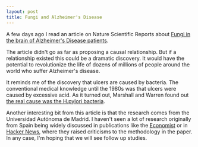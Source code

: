 ```yaml
---
layout: post
title: Fungi and Alzheimer's Disease
---
```



A few days ago I read an article on Nature Scientific Reports about [Fungi in the brain of Alzheimer's Disease patients](http://www.nature.com/articles/srep15015).

The article didn't go as far as proposing a causal relationship. But if a relationship existed this could be a dramatic discovery. It would have the potential to revolutionize the life of dozens of millions of people around the world who suffer Alzheimer's disease.

It reminds me of the discovery that ulcers are caused by bacteria. The conventional medical knowledge until the 1980s was that ulcers were caused by excessive acid. As it turned out, Marshall and Warren found out [the real cause was the H.pylori bacteria](https://en.wikipedia.org/wiki/Timeline_of_peptic_ulcer_disease_and_Helicobacter_pylori).

Another interesting bit from this article is that the research comes from the Universidad Autónoma de Madrid. I haven't seen a lot of research originally from Spain being widely discussed in publications like the [Economist](http://www.economist.com/news/science-and-technology/21676754-curious-result-hints-possibility-dementia-caused-fungal) or in [Hacker News](https://news.ycombinator.com/item?id=10401344), where they raised criticisms to the methodology in the paper. In any case, I'm hoping that we will see follow up studies.
